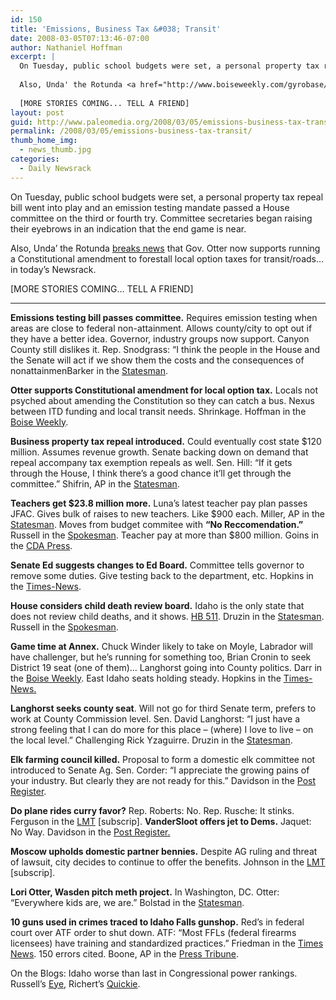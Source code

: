 ```yaml
---
id: 150
title: 'Emissions, Business Tax &#038; Transit'
date: 2008-03-05T07:13:46-07:00
author: Nathaniel Hoffman
excerpt: |
  On Tuesday, public school budgets were set, a personal property tax repeal bill went into play and an emission testing mandate passed a House committee on the third or fourth try. Committee secretaries began raising their eyebrows in an indication that the end game is near.<p />
  
  Also, Unda' the Rotunda <a href="http://www.boiseweekly.com/gyrobase/Content?oid=oid%3A311723">breaks news</a> that Gov. Otter now supports running a Constitutional amendment to forestall local option taxes for transit/roads... in today's Newsrack.<p />
  
  [MORE STORIES COMING... TELL A FRIEND]
layout: post
guid: http://www.paleomedia.org/2008/03/05/emissions-business-tax-transit/
permalink: /2008/03/05/emissions-business-tax-transit/
thumb_home_img:
  - news_thumb.jpg
categories:
  - Daily Newsrack
---
```

On Tuesday, public school budgets were set, a personal property tax repeal bill went into play and an emission testing mandate passed a House committee on the third or fourth try. Committee secretaries began raising their eyebrows in an indication that the end game is near.

Also, Unda&#8217; the Rotunda [breaks news](http://www.boiseweekly.com/gyrobase/Content?oid=oid%3A311723) that Gov. Otter now supports running a Constitutional amendment to forestall local option taxes for transit/roads&#8230; in today&#8217;s Newsrack.

[MORE STORIES COMING&#8230; TELL A FRIEND]

* * *

**Emissions testing bill passes committee.** Requires emission testing when areas are close to federal non-attainment. Allows county/city to opt out if they have a better idea. Governor, industry groups now support. Canyon County still dislikes it. Rep. Snodgrass: &#8220;I think the people in the House and the Senate will act if we show them the costs and the consequences of nonattainmenBarker in the [Statesman](http://www.idahostatesman.com/273/story/314596.html).

**Otter supports Constitutional amendment for local option tax.** Locals not psyched about amending the Constitution so they can catch a bus. Nexus between ITD funding and local transit needs. Shrinkage. Hoffman in the [Boise Weekly](http://www.boiseweekly.com/gyrobase/Content?oid=oid%3A311723).

**Business property tax repeal introduced.** Could eventually cost state $120 million. Assumes revenue growth. Senate backing down on demand that repeal accompany tax exemption repeals as well. Sen. Hill: &#8220;If it gets through the House, I think there&#8217;s a good chance it&#8217;ll get through the committee.&#8221; Shifrin, AP in the [Statesman](http://www.idahostatesman.com/idahopolitics/story/314199.html).

**Teachers get $23.8 million more.** Luna&#8217;s latest teacher pay plan passes JFAC. Gives bulk of raises to new teachers. Like $900 each. Miller, AP in the [Statesman](http://www.idahostatesman.com/idahopolitics/story/313962.html). Moves from budget commitee with **&#8220;No Reccomendation.&#8221;** Russell in the [Spokesman](http://www.spokesmanreview.com/breaking/story.asp?ID=13960). Teacher pay at more than $800 million. Goins in the [CDA Press](http://www.cdapress.com/articles/2008/03/05/news/news04.txt).

**Senate Ed suggests changes to Ed Board.** Committee tells governor to remove some duties. Give testing back to the department, etc. Hopkins in the [Times-News](http://www.magicvalley.com/articles/2008/03/05/news/local_state/132175.txt).

**House considers child death review board.** Idaho is the only state that does not review child deaths, and it shows. [HB 511](http://www3.idaho.gov/oasis/H0511.html). Druzin in the [Statesman](http://www.idahostatesman.com/idahopolitics/story/314612.html). Russell in the [Spokesman](http://www.spokesmanreview.com/idaho/topstory.asp?ID=234674).

**Game time at Annex.** Chuck Winder likely to take on Moyle, Labrador will have challenger, but he&#8217;s running for something too, Brian Cronin to seek District 19 seat (one of them)&#8230; Langhorst going into County politics. Darr in the [Boise Weekly](http://www.boiseweekly.com/gyrobase/Content?oid=oid%3A311719). East Idaho seats holding steady. Hopkins in the [Times-News.](http://www.magicvalley.com/articles/2008/03/05/news/local_state/132161.txt)

**Langhorst seeks county seat**. Will not go for third Senate term, prefers to work at County Commission level. Sen. David Langhorst: &#8220;I just have a strong feeling that I can do more for this place &#8211; (where) I love to live &#8211; on the local level.&#8221; Challenging Rick Yzaguirre. Druzin in the [Statesman](http://www.idahostatesman.com/newsupdates/story/314615.html).

**Elk farming council killed.** Proposal to form a domestic elk committee not introduced to Senate Ag. Sen. Corder: &#8220;I appreciate the growing pains of your industry. But clearly they are not ready for this.&#8221; Davidson in the [Post Register](http://www.postregister.com/story.php?accnum=1055-03052008&today=2008-03-05%2000:00:00).

**Do plane rides curry favor?** Rep. Roberts: No. Rep. Rusche: It stinks. Ferguson in the [LMT](http://www.lmtribune.com/story/northwest/15875/) [subscrip]. **VanderSloot offers jet to Dems.** Jaquet: No Way. Davidson in the [Post Register.](http://www.postregister.com/story.php?accnum=1002-03052008&today=2008-03-05%2000:00:00)

**Moscow upholds domestic partner bennies.** Despite AG ruling and threat of lawsuit, city decides to continue to offer the benefits. Johnson in the [LMT](http://www.lmtribune.com/story/northwest/15872/) [subscrip].

**Lori Otter, Wasden pitch meth project.** In Washington, DC. Otter: &#8220;Everywhere kids are, we are.&#8221; Bolstad in the [Statesman](http://www.idahostatesman.com/newsupdates/story/314599.html).

**10 guns used in crimes traced to Idaho Falls gunshop.** Red&#8217;s in federal court over ATF order to shut down. ATF: &#8220;Most FFLs (federal firearms licensees) have training and standardized practices.&#8221; Friedman in the [Times News](http://www.magicvalley.com/articles/2008/03/05/news/top_story/132173.txt). 150 errors cited. Boone, AP in the [Press Tribune](http://hosted.ap.org/dynamic/stories/I/ID_GUN_SHOP_LICENSE_IDOL-?SITE=IDNCP&SECTION=HOME&TEMPLATE=DEFAULT).

On the Blogs: Idaho worse than last in Congressional power rankings. Russell&#8217;s [Eye](http://www.spokesmanreview.com/blogs/boise/archive/?postID=7314), Richert&#8217;s [Quickie](http://voices.idahostatesman.com/2008/03/04/krichert/the_idaho_delegation_were_no_53).
